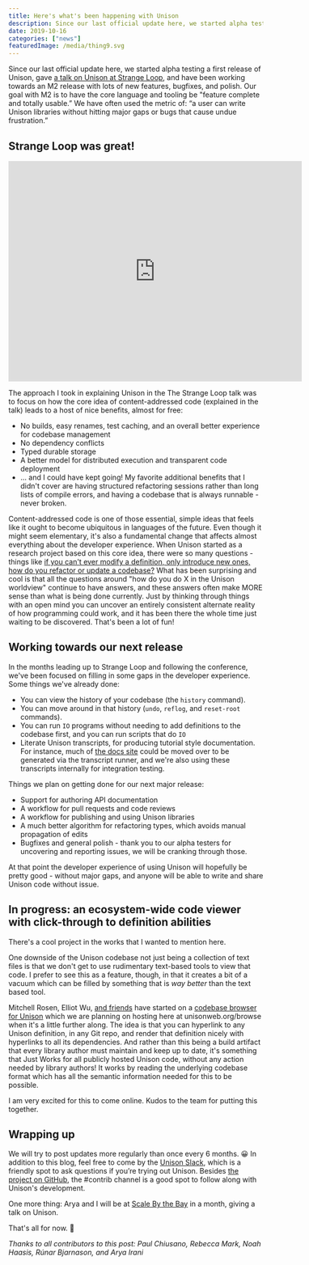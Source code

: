 ```yaml
---
title: Here's what's been happening with Unison
description: Since our last official update here, we started alpha testing a first release of Unison, gave a talk at Strange Loop, and have been working towards an M2 release with lots of new features, bugfixes, and polish.
date: 2019-10-16
categories: ["news"]
featuredImage: /media/thing9.svg
---
```


Since our last official update here, we started alpha testing a first release of Unison, gave [a talk on Unison at Strange Loop](https://www.youtube.com/watch?v=gCWtkvDQ2ZI), and have been working towards an M2 release with lots of new features, bugfixes, and polish. Our goal with M2 is to have the core language and tooling be "feature complete and totally usable.” We have often used the metric of: “a user can write Unison libraries without hitting major gaps or bugs that cause undue frustration.”

## Strange Loop was great!

<iframe width="580" height="436" src="https://www.youtube.com/embed/gCWtkvDQ2ZI" frameborder="0" allow="accelerometer; autoplay; encrypted-media; gyroscope; picture-in-picture" allowfullscreen></iframe>

The approach I took in explaining Unison in the The Strange Loop talk was to focus on how the core idea of content-addressed code (explained in the talk) leads to a host of nice benefits, almost for free:

* No builds, easy renames, test caching, and an overall better experience for codebase management
* No dependency conflicts
* Typed durable storage
* A better model for distributed execution and transparent code deployment
* ... and I could have kept going! My favorite additional benefits that I didn't cover are having structured refactoring sessions rather than long lists of compile errors, and having a codebase that is always runnable - never broken. 

Content-addressed code is one of those essential, simple ideas that feels like it ought to become ubiquitous in languages of the future. Even though it might seem elementary, it's also a fundamental change that affects almost everything about the developer experience. When Unison started as a research project based on this core idea, there were so many questions - things like [if you can't ever modify a definition, only introduce new ones, how do you refactor or update a codebase?](https://twitter.com/unisonweb/status/1173942969726054401) What has been surprising and cool is that all the questions around "how do you do X in the Unison worldview" continue to have answers, and these answers often make MORE sense than what is being done currently. Just by thinking through things with an open mind you can uncover an entirely consistent alternate reality of how programming could work, and it has been there the whole time just waiting to be discovered. That's been a lot of fun!

## Working towards our next release

In the months leading up to Strange Loop and following the conference, we've been focused on filling in some gaps in the developer experience. Some things we've already done:

* You can view the history of your codebase (the `history` command).
* You can move around in that history (`undo`, `reflog`, and `reset-root` commands).
* You can run `IO` programs without needing to add definitions to the codebase first, and you can run scripts that do `IO`
* Literate Unison transcripts, for producing tutorial style documentation. For instance, much of [the docs site](/docs) could be moved over to be generated via the transcript runner, and we're also using these transcripts internally for integration testing.

Things we plan on getting done for our next major release:

* Support for authoring API documentation
* A workflow for pull requests and code reviews
* A workflow for publishing and using Unison libraries
* A much better algorithm for refactoring types, which avoids manual propagation of edits
* Bugfixes and general polish - thank you to our alpha testers for uncovering and reporting issues, we will be cranking through those.

At that point the developer experience of using Unison will hopefully be pretty good - without major gaps, and anyone will be able to write and share Unison code without issue.

## In progress: an ecosystem-wide code viewer with click-through to definition abilities

There's a cool project in the works that I wanted to mention here.

One downside of the Unison codebase not just being a collection of text files is that we don't get to use rudimentary text-based tools to view that code. I prefer to see this as a feature, though, in that it creates a bit of a vacuum which can be filled by something that is _way better_ than the text based tool.

Mitchell Rosen, Elliot Wu, [and friends](https://github.com/unisonweb/elm-browser/graphs/contributors) have started on a [codebase browser for Unison](https://github.com/unisonweb/elm-browser) which we are planning on hosting here at unisonweb.org/browse when it's a little further along. The idea is that you can hyperlink to any Unison definition, in any Git repo, and render that definition nicely with hyperlinks to all its dependencies. And rather than this being a build artifact that every library author must maintain and keep up to date, it's something that Just Works for all publicly hosted Unison code, without any action needed by library authors! It works by reading the underlying codebase format which has all the semantic information needed for this to be possible.

I am very excited for this to come online. Kudos to the team for putting this together.

## Wrapping up

We will try to post updates more regularly than once every 6 months. 😀 In addition to this blog, feel free to come by the [Unison Slack](/community), which is a friendly spot to ask questions if you’re trying out Unison. Besides [the project on GitHub](https://github.com/unisonweb/unison), the #contrib channel is a good spot to follow along with Unison's development.

One more thing: Arya and I will be at [Scale By the Bay](https://sched.co/RoSk) in a month, giving a talk on Unison. 

That's all for now. 🌻

_Thanks to all contributors to this post: Paul Chiusano, Rebecca Mark, Noah Haasis, Rúnar Bjarnason, and Arya Irani_
